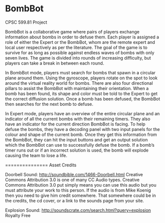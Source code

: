 # BombBot
CPSC 599.81 Project

BombBot is a collaborative game where pairs of players exchange information about bombs in order to defuse them. Each player is assigned a role of either the Expert or the BombBot, whom are the remote expert and local user respectively as per the literature. The goal of the game is to survive for as long as possible against endless waves of bombs with only seven lives. The game is divided into rounds of increasing difficulty, but players can take a break in between each round.

In BombBot mode, players must search for bombs that spawn in a circular plane around them. Using the gyroscope, players rotate on the spot to look around the virtual reality world for bombs. There are also four directional pillars to assist the BombBot with maintaining their orientation. When a bomb has been found, its shape and color must be told to the Expert to get the correct diffusion solution. Once a bomb has been defused, the BombBot then searches for the next bomb to defuse.

In Expert mode, players have an overview of the entire circular plane and an indicator of all the current bombs with their remaining timers. They also have an indicator for the current direction BombBot is facing. To help defuse the bombs, they have a decoding panel with two input panels for the colour and shape of the current bomb. Once they get this information from the BombBot, they can hit the input buttons and get an output solution which the BombBot can use to successfully defuse the bomb. If a bomb’s timer runs out or if an incorrect solution is used, the bomb will explode causing the team to lose a life.


===============
Asset Credits


Doorbell Sound:
http://soundbible.com/1466-Doorbell.html
Creative Commons Attribution 3.0 is one of many CC Audio types. Creative Commons Attribution 3.0 put simply means you can use this audio but you must attribute your work to this person. If the audio is from Mike Koenig then you need to give him credit somewhere. That somewhere could be in the credits, the cd cover, or a link to the sounds page from your site.


Explosion Sound:
http://soundscrate.com/search.html?query=explosion
Royalty Free
